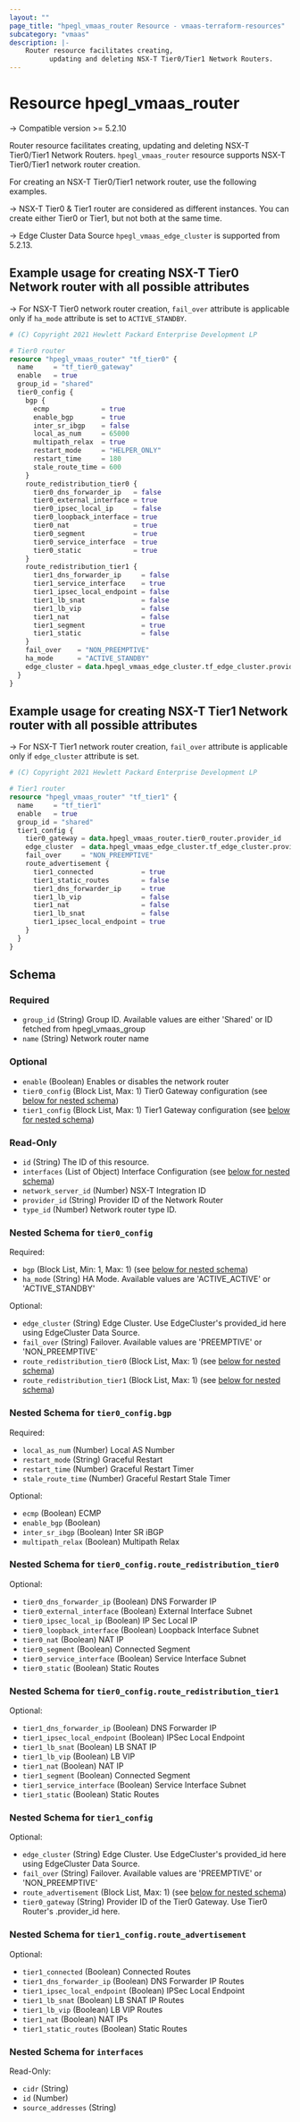 ```yaml
---
layout: ""
page_title: "hpegl_vmaas_router Resource - vmaas-terraform-resources"
subcategory: "vmaas"
description: |-
    Router resource facilitates creating,
          updating and deleting NSX-T Tier0/Tier1 Network Routers.
---
```


# Resource hpegl_vmaas_router

-> Compatible version >= 5.2.10

Router resource facilitates creating,
		updating and deleting NSX-T Tier0/Tier1 Network Routers.
`hpegl_vmaas_router` resource supports NSX-T Tier0/Tier1 network router creation.

For creating an NSX-T Tier0/Tier1 network router, use the following examples.

-> NSX-T Tier0 & Tier1 router are considered as different instances. You can create either Tier0 or Tier1, but not both at the same time.

-> Edge Cluster Data Source `hpegl_vmaas_edge_cluster` is supported from 5.2.13.

## Example usage for creating NSX-T Tier0 Network router with all possible attributes

-> For NSX-T Tier0 network router creation, `fail_over` attribute is applicable only if `ha_mode` attribute is
set to `ACTIVE_STANDBY`.

```terraform
# (C) Copyright 2021 Hewlett Packard Enterprise Development LP

# Tier0 router
resource "hpegl_vmaas_router" "tf_tier0" {
  name     = "tf_tier0_gateway"
  enable   = true
  group_id = "shared"
  tier0_config {
    bgp {
      ecmp             = true
      enable_bgp       = true
      inter_sr_ibgp    = false
      local_as_num     = 65000
      multipath_relax  = true
      restart_mode     = "HELPER_ONLY"
      restart_time     = 180
      stale_route_time = 600
    }
    route_redistribution_tier0 {
      tier0_dns_forwarder_ip   = false
      tier0_external_interface = true
      tier0_ipsec_local_ip     = false
      tier0_loopback_interface = true
      tier0_nat                = true
      tier0_segment            = true
      tier0_service_interface  = true
      tier0_static             = true
    }
    route_redistribution_tier1 {
      tier1_dns_forwarder_ip     = false
      tier1_service_interface    = true
      tier1_ipsec_local_endpoint = false
      tier1_lb_snat              = false
      tier1_lb_vip               = false
      tier1_nat                  = false
      tier1_segment              = true
      tier1_static               = false
    }
    fail_over    = "NON_PREEMPTIVE"
    ha_mode      = "ACTIVE_STANDBY"
    edge_cluster = data.hpegl_vmaas_edge_cluster.tf_edge_cluster.provider_id
  }
}
```

## Example usage for creating NSX-T Tier1 Network router with all possible attributes

-> For NSX-T Tier1 network router creation, `fail_over` attribute is applicable only if `edge_cluster` attribute
is set.

```terraform
# (C) Copyright 2021 Hewlett Packard Enterprise Development LP

# Tier1 router
resource "hpegl_vmaas_router" "tf_tier1" {
  name     = "tf_tier1"
  enable   = true
  group_id = "shared"
  tier1_config {
    tier0_gateway = data.hpegl_vmaas_router.tier0_router.provider_id
    edge_cluster  = data.hpegl_vmaas_edge_cluster.tf_edge_cluster.provider_id
    fail_over     = "NON_PREEMPTIVE"
    route_advertisement {
      tier1_connected            = true
      tier1_static_routes        = false
      tier1_dns_forwarder_ip     = true
      tier1_lb_vip               = false
      tier1_nat                  = false
      tier1_lb_snat              = false
      tier1_ipsec_local_endpoint = true
    }
  }
}
```

<!-- schema generated by tfplugindocs -->
## Schema

### Required

- `group_id` (String) Group ID. Available values are either 'Shared' or ID fetched from hpegl_vmaas_group
- `name` (String) Network router name

### Optional

- `enable` (Boolean) Enables or disables the network router
- `tier0_config` (Block List, Max: 1) Tier0 Gateway configuration (see [below for nested schema](#nestedblock--tier0_config))
- `tier1_config` (Block List, Max: 1) Tier1 Gateway configuration (see [below for nested schema](#nestedblock--tier1_config))

### Read-Only

- `id` (String) The ID of this resource.
- `interfaces` (List of Object) Interface Configuration (see [below for nested schema](#nestedatt--interfaces))
- `network_server_id` (Number) NSX-T Integration ID
- `provider_id` (String) Provider ID of the Network Router
- `type_id` (Number) Network router type ID.

<a id="nestedblock--tier0_config"></a>
### Nested Schema for `tier0_config`

Required:

- `bgp` (Block List, Min: 1, Max: 1) (see [below for nested schema](#nestedblock--tier0_config--bgp))
- `ha_mode` (String) HA Mode. Available values are 'ACTIVE_ACTIVE' or 'ACTIVE_STANDBY'

Optional:

- `edge_cluster` (String) Edge Cluster. Use EdgeCluster's provided_id here using EdgeCluster Data Source.
- `fail_over` (String) Failover. Available values are 'PREEMPTIVE' or 'NON_PREEMPTIVE'
- `route_redistribution_tier0` (Block List, Max: 1) (see [below for nested schema](#nestedblock--tier0_config--route_redistribution_tier0))
- `route_redistribution_tier1` (Block List, Max: 1) (see [below for nested schema](#nestedblock--tier0_config--route_redistribution_tier1))

<a id="nestedblock--tier0_config--bgp"></a>
### Nested Schema for `tier0_config.bgp`

Required:

- `local_as_num` (Number) Local AS Number
- `restart_mode` (String) Graceful Restart
- `restart_time` (Number) Graceful Restart Timer
- `stale_route_time` (Number) Graceful Restart Stale Timer

Optional:

- `ecmp` (Boolean) ECMP
- `enable_bgp` (Boolean)
- `inter_sr_ibgp` (Boolean) Inter SR iBGP
- `multipath_relax` (Boolean) Multipath Relax


<a id="nestedblock--tier0_config--route_redistribution_tier0"></a>
### Nested Schema for `tier0_config.route_redistribution_tier0`

Optional:

- `tier0_dns_forwarder_ip` (Boolean) DNS Forwarder IP
- `tier0_external_interface` (Boolean) External Interface Subnet
- `tier0_ipsec_local_ip` (Boolean) IP Sec Local IP
- `tier0_loopback_interface` (Boolean) Loopback Interface Subnet
- `tier0_nat` (Boolean) NAT IP
- `tier0_segment` (Boolean) Connected Segment
- `tier0_service_interface` (Boolean) Service Interface Subnet
- `tier0_static` (Boolean) Static Routes


<a id="nestedblock--tier0_config--route_redistribution_tier1"></a>
### Nested Schema for `tier0_config.route_redistribution_tier1`

Optional:

- `tier1_dns_forwarder_ip` (Boolean) DNS Forwarder IP
- `tier1_ipsec_local_endpoint` (Boolean) IPSec Local Endpoint
- `tier1_lb_snat` (Boolean) LB SNAT IP
- `tier1_lb_vip` (Boolean) LB VIP
- `tier1_nat` (Boolean) NAT IP
- `tier1_segment` (Boolean) Connected Segment
- `tier1_service_interface` (Boolean) Service Interface Subnet
- `tier1_static` (Boolean) Static Routes



<a id="nestedblock--tier1_config"></a>
### Nested Schema for `tier1_config`

Optional:

- `edge_cluster` (String) Edge Cluster. Use EdgeCluster's provided_id here using EdgeCluster Data Source.
- `fail_over` (String) Failover. Available values are 'PREEMPTIVE' or 'NON_PREEMPTIVE'
- `route_advertisement` (Block List, Max: 1) (see [below for nested schema](#nestedblock--tier1_config--route_advertisement))
- `tier0_gateway` (String) Provider ID of the Tier0 Gateway. Use Tier0 Router's  .provider_id  here.

<a id="nestedblock--tier1_config--route_advertisement"></a>
### Nested Schema for `tier1_config.route_advertisement`

Optional:

- `tier1_connected` (Boolean) Connected Routes
- `tier1_dns_forwarder_ip` (Boolean) DNS Forwarder IP Routes
- `tier1_ipsec_local_endpoint` (Boolean) IPSec Local Endpoint
- `tier1_lb_snat` (Boolean) LB SNAT IP Routes
- `tier1_lb_vip` (Boolean) LB VIP Routes
- `tier1_nat` (Boolean) NAT IPs
- `tier1_static_routes` (Boolean) Static Routes



<a id="nestedatt--interfaces"></a>
### Nested Schema for `interfaces`

Read-Only:

- `cidr` (String)
- `id` (Number)
- `source_addresses` (String)
